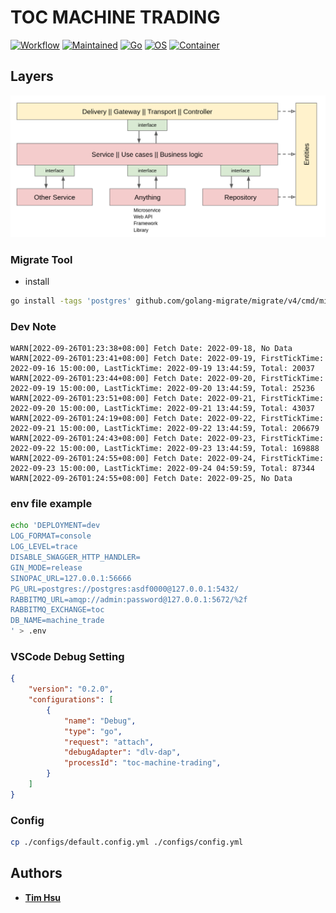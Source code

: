 # TOC MACHINE TRADING

[![Workflow](https://github.com/ToC-Taiwan/toc-machine-trading/actions/workflows/main.yml/badge.svg)](https://github.com/ToC-Taiwan/toc-machine-trading/actions/workflows/main.yml)
[![Maintained](https://img.shields.io/badge/Maintained-yes-green)](https://github.com/ToC-Taiwan/toc-sinopac-python)
[![Go](https://img.shields.io/badge/Go-1.19.3-blue?logo=go&logoColor=blue)](https://golang.org)
[![OS](https://img.shields.io/badge/OS-Linux-orange?logo=linux&logoColor=orange)](https://www.linux.org/)
[![Container](https://img.shields.io/badge/Container-Docker-blue?logo=docker&logoColor=blue)](https://www.docker.com/)

## Layers

![Example](docs/img/layers.png)

### Migrate Tool

- install

```sh
go install -tags 'postgres' github.com/golang-migrate/migrate/v4/cmd/migrate@latest
```

### Dev Note

```log
WARN[2022-09-26T01:23:38+08:00] Fetch Date: 2022-09-18, No Data
WARN[2022-09-26T01:23:41+08:00] Fetch Date: 2022-09-19, FirstTickTime: 2022-09-16 15:00:00, LastTickTime: 2022-09-19 13:44:59, Total: 20037
WARN[2022-09-26T01:23:44+08:00] Fetch Date: 2022-09-20, FirstTickTime: 2022-09-19 15:00:00, LastTickTime: 2022-09-20 13:44:59, Total: 25236
WARN[2022-09-26T01:23:51+08:00] Fetch Date: 2022-09-21, FirstTickTime: 2022-09-20 15:00:00, LastTickTime: 2022-09-21 13:44:59, Total: 43037
WARN[2022-09-26T01:24:19+08:00] Fetch Date: 2022-09-22, FirstTickTime: 2022-09-21 15:00:00, LastTickTime: 2022-09-22 13:44:59, Total: 206679
WARN[2022-09-26T01:24:43+08:00] Fetch Date: 2022-09-23, FirstTickTime: 2022-09-22 15:00:00, LastTickTime: 2022-09-23 13:44:59, Total: 169888
WARN[2022-09-26T01:24:55+08:00] Fetch Date: 2022-09-24, FirstTickTime: 2022-09-23 15:00:00, LastTickTime: 2022-09-24 04:59:59, Total: 87344
WARN[2022-09-26T01:24:55+08:00] Fetch Date: 2022-09-25, No Data
```

### env file example

```sh
echo 'DEPLOYMENT=dev
LOG_FORMAT=console
LOG_LEVEL=trace
DISABLE_SWAGGER_HTTP_HANDLER=
GIN_MODE=release
SINOPAC_URL=127.0.0.1:56666
PG_URL=postgres://postgres:asdf0000@127.0.0.1:5432/
RABBITMQ_URL=amqp://admin:password@127.0.0.1:5672/%2f
RABBITMQ_EXCHANGE=toc
DB_NAME=machine_trade
' > .env
```

### VSCode Debug Setting

```json
{
    "version": "0.2.0",
    "configurations": [
        {
            "name": "Debug",
            "type": "go",
            "request": "attach",
            "debugAdapter": "dlv-dap",
            "processId": "toc-machine-trading",
        }
    ]
}
```

### Config

```sh
cp ./configs/default.config.yml ./configs/config.yml
```

## Authors

- [**Tim Hsu**](https://github.com/Chindada)
